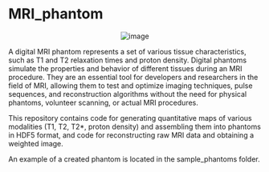 # MRI_phantom
<p align="center">
  <img src="https://github.com/user-attachments/assets/2afdd2ac-2a6e-4596-b5a0-879b6220d66b" alt="image" />
</p>

A digital MRI phantom represents a set of various tissue characteristics, such as T1 and T2 relaxation times and proton density. Digital phantoms simulate the properties and behavior of different tissues during an MRI procedure. They are an essential tool for developers and researchers in the field of MRI, allowing them to test and optimize imaging techniques, pulse sequences, and reconstruction algorithms without the need for physical phantoms, volunteer scanning, or actual MRI procedures.


This repository contains code for generating quantitative maps of various modalities (T1, T2, T2*, proton density) and assembling them into phantoms in HDF5 format, and code for reconstructing raw MRI data and obtaining a weighted image.

An example of a created phantom is located in the sample_phantoms folder.
